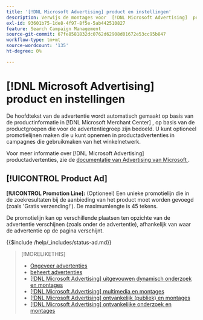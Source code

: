```yaml
---
title: '[!DNL Microsoft Advertising] product en instellingen'
description: Verwijs de montages voor  [!DNL Microsoft Advertising]  productadvertenties.
exl-id: 93601b75-1de8-4f97-8f5e-5ab442510827
feature: Search Campaign Management
source-git-commit: 67fe8581832dc0762d62908d01672e53cc95b847
workflow-type: tm+mt
source-wordcount: '135'
ht-degree: 0%

---
```


# [!DNL Microsoft Advertising] product en instellingen

De hoofdtekst van de advertentie wordt automatisch gemaakt op basis van de productinformatie in [!DNL Microsoft Merchant Center] , op basis van de productgroepen die voor de advertentiegroep zijn bedoeld. U kunt optioneel promotielijnen maken die u kunt opnemen in productadvertenties in campagnes die gebruikmaken van het winkelnetwerk.

Voor meer informatie over [!DNL Microsoft Advertising] productadvertenties, zie de [ documentatie van Advertising van Microsoft ](https://help.ads.microsoft.com/#apex/3/en/51082).

## [!UICONTROL Product Ad]

**[!UICONTROL Promotion Line]:** (Optioneel) Een unieke promotielijn die in de zoekresultaten bij de aanbieding van het product moet worden gevoegd (zoals &#39;Gratis verzending!&#39;). De maximumlengte is 45 tekens.

De promotielijn kan op verschillende plaatsen ten opzichte van de advertentie verschijnen (zoals onder de advertentie), afhankelijk van waar de advertentie op de pagina verschijnt.

<!-- **[!UICONTROL Status]:** -->

{{$include /help/_includes/status-ad.md}}

>[!MORELIKETHIS]
>
>* [ Ongeveer advertenties ](ad-about.md)
>* [ beheert advertenties ](ad-manage.md)
>* [[!DNL Microsoft Advertising]  uitgevouwen dynamisch onderzoek en montages ](ad-settings-microsoft-dsa.md)
>* [[!DNL Microsoft Advertising]  multimedia en montages ](ad-settings-microsoft-multimedia.md)
>* [[!DNL Microsoft Advertising]  ontvankelijk (publiek) en montages ](ad-settings-microsoft-responsive.md)
>* [[!DNL Microsoft Advertising]  ontvankelijke onderzoek en montages ](ad-settings-microsoft-rsa.md)
